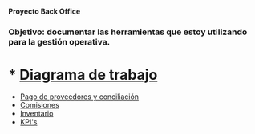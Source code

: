 #### Proyecto Back Office

### Objetivo: documentar las herramientas que estoy utilizando para la gestión operativa.

# * [Diagrama de trabajo](https://github.com/alessandro-baldo/back-office/blob/main/flujo_planillas.md)

- [Pago de proveedores y conciliación](https://github.com/alessandro-baldo/back-office/blob/main/Proyecto_Back_Office_Pago%20de%20proveedores.md)
- [Comisiones](https://github.com/alessandro-baldo/back-office/blob/main/Proyecto_Back_Office_Comisiones.md)
- [Inventario](https://github.com/alessandro-baldo/back-office/blob/main/Proyecto_Back_Office_Stock.md)
- [KPI's](https://github.com/alessandro-baldo/back-office/blob/main/kpis.md)
